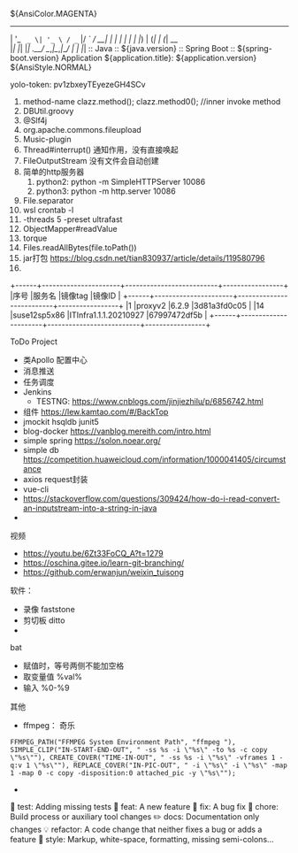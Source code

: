 ${AnsiColor.MAGENTA}
_ __ ___  _ __   __ _  __ _ ___
| '_ ` _ \| '_ \ / _` |/ _` / __|
| | | | | | |_) | (_| | (_| \__ \
|_| |_| |_| .__/ \__,_|\__,_|___/
          | |
          |_|
:: Java         :: ${java.version}
:: Spring Boot  :: ${spring-boot.version}
Application ${application.title}: ${application.version}
${AnsiStyle.NORMAL}

yolo-token: pv1zbxeyTEyezeGH4SCv

1. method-name
       clazz.method();
       clazz.method0(); //inner invoke method
2. DBUtil.groovy
3. @Slf4j
4. org.apache.commons.fileupload
5. Music-plugin 
6. Thread#interrupt() 通知作用，没有直接唤起
7. FileOutputStream 没有文件会自动创建
8. 简单的http服务器
    1. python2: python -m SimpleHTTPServer 10086
    2. python3: python -m http.server 10086
9. File.separator
10. wsl crontab -l
11. -threads 5 -preset ultrafast 
12. ObjectMapper#readValue
13. torque
14. Files.readAllBytes(file.toPath())
15. jar打包 https://blog.csdn.net/tian830937/article/details/119580796
16.

+------+----------------------+--------------------------+-----------------+
|序号  |服务名                |镜像tag                   |镜像ID        |
+------+----------------------+--------------------------+-----------------+
|1     |proxyv2               |6.2.9                     |3d81a3fd0c05  |
|14    |suse12sp5x86          |ITInfra1.1.1.20210927     |67997472df5b  |
+------+----------------------+--------------------------+-----------------+

ToDo Project

- 类Apollo 配置中心
- 消息推送
- 任务调度
- Jenkins 
    - TESTNG: https://www.cnblogs.com/jinjiezhilu/p/6856742.html
- 组件 https://lew.kamtao.com/#/BackTop
- jmockit hsqldb junit5
- blog-docker https://vanblog.mereith.com/intro.html
- simple spring https://solon.noear.org/
- simple db https://competition.huaweicloud.com/information/1000041405/circumstance
- axios request封装
- vue-cli
- https://stackoverflow.com/questions/309424/how-do-i-read-convert-an-inputstream-into-a-string-in-java
- 

视频
- https://youtu.be/6Zt33FoCQ_A?t=1279
- https://oschina.gitee.io/learn-git-branching/
- https://github.com/erwanjun/weixin_tuisong


软件：
- 录像 faststone
- 剪切板 ditto
- 


bat
- 赋值时，等号两侧不能加空格
- 取变量值 %val%
- 输入 %0-%9


其他
- ffmpeg： 奇乐
```
FFMPEG_PATH("FFMPEG System Environment Path", "ffmpeg "), SIMPLE_CLIP("IN-START-END-OUT", " -ss %s -i \"%s\" -to %s -c copy \"%s\""), CREATE_COVER("TIME-IN-OUT", " -ss %s -i \"%s\" -vframes 1 -q:v 1 \"%s\""), REPLACE_COVER("IN-PIC-OUT", " -i \"%s\" -i \"%s\" -map 1 -map 0 -c copy -disposition:0 attached_pic -y \"%s\"");  
```
- 



💍 test: Adding missing tests
🎸 feat: A new feature
🐛 fix: A bug fix
🤖 chore: Build process or auxiliary tool changes
✏️ docs: Documentation only changes
💡 refactor: A code change that neither fixes a bug or adds a feature
💄 style: Markup, white-space, formatting, missing semi-colons...

